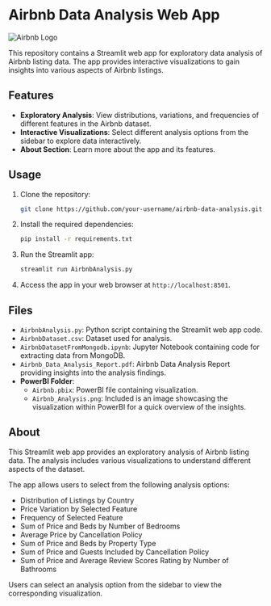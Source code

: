 # Airbnb Data Analysis Web App

![Airbnb Logo](https://static-00.iconduck.com/assets.00/airbnb-icon-512x512-d9grja5t.png)

This repository contains a Streamlit web app for exploratory data analysis of Airbnb listing data. The app provides interactive visualizations to gain insights into various aspects of Airbnb listings.

## Features

- **Exploratory Analysis**: View distributions, variations, and frequencies of different features in the Airbnb dataset.
- **Interactive Visualizations**: Select different analysis options from the sidebar to explore data interactively.
- **About Section**: Learn more about the app and its features.





## Usage

1. Clone the repository:

    ```bash
    git clone https://github.com/your-username/airbnb-data-analysis.git
    ```

2. Install the required dependencies:

    ```bash
    pip install -r requirements.txt
    ```

3. Run the Streamlit app:

    ```bash
    streamlit run AirbnbAnalysis.py
    ```

4. Access the app in your web browser at `http://localhost:8501`.

## Files

- `AirbnbAnalysis.py`: Python script containing the Streamlit web app code.
- `AirbnbDataset.csv`: Dataset used for analysis.
- `AirbnbDatasetFromMongodb.ipynb`: Jupyter Notebook containing code for extracting data from MongoDB.
- `Airbnb_Data_Analysis_Report.pdf`: Airbnb Data Analysis Report providing insights into the analysis findings.
- **PowerBI Folder**:
    - `Airbnb.pbix`: PowerBI file containing visualization.
    - `Airbnb_Analysis.png`: Included is an image showcasing the visualization within PowerBI for a quick overview of the insights.

## About

This Streamlit web app provides an exploratory analysis of Airbnb listing data. The analysis includes various visualizations to understand different aspects of the dataset.

The app allows users to select from the following analysis options:

- Distribution of Listings by Country
- Price Variation by Selected Feature
- Frequency of Selected Feature
- Sum of Price and Beds by Number of Bedrooms
- Average Price by Cancellation Policy
- Sum of Price and Beds by Property Type
- Sum of Price and Guests Included by Cancellation Policy
- Sum of Price and Average Review Scores Rating by Number of Bathrooms

Users can select an analysis option from the sidebar to view the corresponding visualization.

